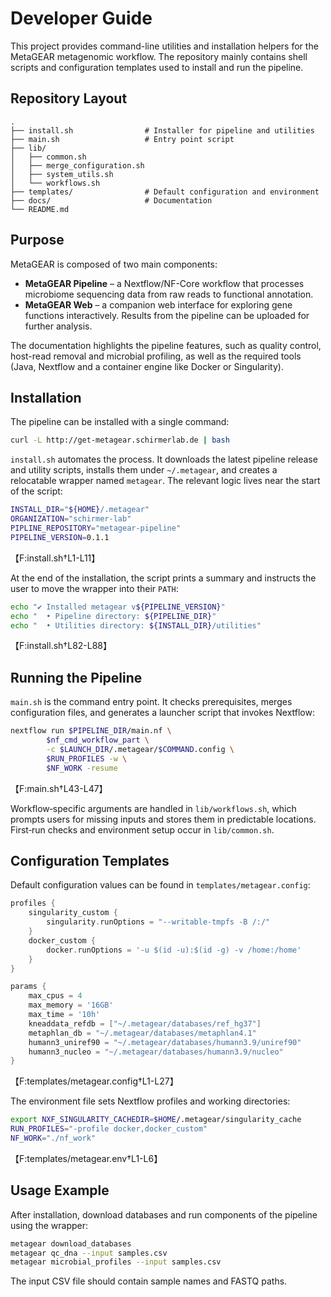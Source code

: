 # Developer Guide

This project provides command-line utilities and installation helpers for the MetaGEAR metagenomic workflow. The repository mainly contains shell scripts and configuration templates used to install and run the pipeline.

## Repository Layout

```
.
├── install.sh                # Installer for pipeline and utilities
├── main.sh                   # Entry point script
├── lib/
│   ├── common.sh
│   ├── merge_configuration.sh
│   ├── system_utils.sh
│   └── workflows.sh
├── templates/                # Default configuration and environment
├── docs/                     # Documentation
└── README.md
```

## Purpose

MetaGEAR is composed of two main components:

- **MetaGEAR Pipeline** – a Nextflow/NF-Core workflow that processes microbiome sequencing data from raw reads to functional annotation.
- **MetaGEAR Web** – a companion web interface for exploring gene functions interactively. Results from the pipeline can be uploaded for further analysis.

The documentation highlights the pipeline features, such as quality control, host-read removal and microbial profiling, as well as the required tools (Java, Nextflow and a container engine like Docker or Singularity).

## Installation

The pipeline can be installed with a single command:

```bash
curl -L http://get-metagear.schirmerlab.de | bash
```

`install.sh` automates the process. It downloads the latest pipeline release and utility scripts, installs them under `~/.metagear`, and creates a relocatable wrapper named `metagear`. The relevant logic lives near the start of the script:

```bash
INSTALL_DIR="${HOME}/.metagear"
ORGANIZATION="schirmer-lab"
PIPLINE_REPOSITORY="metagear-pipeline"
PIPELINE_VERSION=0.1.1
```
【F:install.sh†L1-L11】

At the end of the installation, the script prints a summary and instructs the user to move the wrapper into their `PATH`:

```bash
echo "✔ Installed metagear v${PIPELINE_VERSION}"
echo "  • Pipeline directory: ${PIPELINE_DIR}"
echo "  • Utilities directory: ${INSTALL_DIR}/utilities"
```
【F:install.sh†L82-L88】

## Running the Pipeline

`main.sh` is the command entry point. It checks prerequisites, merges configuration files, and generates a launcher script that invokes Nextflow:

```bash
nextflow run $PIPELINE_DIR/main.nf \
        $nf_cmd_workflow_part \
        -c $LAUNCH_DIR/.metagear/$COMMAND.config \
        $RUN_PROFILES -w \
        $NF_WORK -resume
```
【F:main.sh†L43-L47】

Workflow‑specific arguments are handled in `lib/workflows.sh`, which prompts users for missing inputs and stores them in predictable locations. First‑run checks and environment setup occur in `lib/common.sh`.

## Configuration Templates

Default configuration values can be found in `templates/metagear.config`:

```groovy
profiles {
    singularity_custom {
        singularity.runOptions = "--writable-tmpfs -B /:/"
    }
    docker_custom {
        docker.runOptions = '-u $(id -u):$(id -g) -v /home:/home'
    }
}

params {
    max_cpus = 4
    max_memory = '16GB'
    max_time = '10h'
    kneaddata_refdb = ["~/.metagear/databases/ref_hg37"]
    metaphlan_db = "~/.metagear/databases/metaphlan4.1"
    humann3_uniref90 = "~/.metagear/databases/humann3.9/uniref90"
    humann3_nucleo = "~/.metagear/databases/humann3.9/nucleo"
}
```
【F:templates/metagear.config†L1-L27】

The environment file sets Nextflow profiles and working directories:

```bash
export NXF_SINGULARITY_CACHEDIR=$HOME/.metagear/singularity_cache
RUN_PROFILES="-profile docker,docker_custom"
NF_WORK="./nf_work"
```
【F:templates/metagear.env†L1-L6】

## Usage Example

After installation, download databases and run components of the pipeline using the wrapper:

```bash
metagear download_databases
metagear qc_dna --input samples.csv
metagear microbial_profiles --input samples.csv
```

The input CSV file should contain sample names and FASTQ paths.

